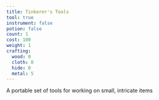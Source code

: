 ```yaml
---
title: Tinkerer's Tools
tool: true
instrument: false
potion: false
count: 1
cost: 100
weight: 1
crafting:
  wood: 0
  cloth: 0
  hide: 0
  metal: 5
---
```


A portable set of tools for working on small, intricate items
